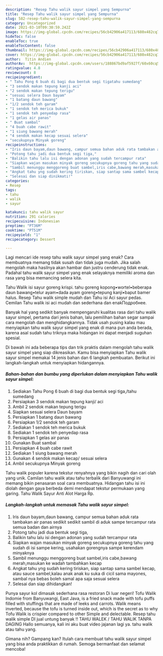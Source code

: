 ```yaml
---
description: "Resep Tahu walik sayur simpel yang Sempurna"
title: "Resep Tahu walik sayur simpel yang Sempurna"
slug: 582-resep-tahu-walik-sayur-simpel-yang-sempurna
category: Uncategorized
date: 2021-03-10T09:30:59.242Z
image: https://img-global.cpcdn.com/recipes/56cb42906a417113/680x482cq70/tahu-walik-sayur-simpel-foto-resep-utama.jpg
hideToc: false
enableToc: true
enableTocContent: false
thumbnail: https://img-global.cpcdn.com/recipes/56cb42906a417113/680x482cq70/tahu-walik-sayur-simpel-foto-resep-utama.jpg
cover: https://img-global.cpcdn.com/recipes/56cb42906a417113/680x482cq70/tahu-walik-sayur-simpel-foto-resep-utama.jpg
author:  Titin Andien
authorAv:  https://img-global.cpcdn.com/users/188867bd9af5927f/60x60cq50/avatar.jpg
ratingvalue: 4.8
reviewcount: 8
recipeingredient:
- " Tahu Pong 6 buah di bagi dua bentuk segi tigatahu sumedang"
- "3 sendok makan tepung kanji aci"
- "2 sendok makan tepung terigu"
- "sesuai selera Daun bayam"
- "1 batang daun bawang"
- "1/2 sendok teh garam"
- "1 sendok teh merica bukuk"
- "1 sendok teh penyedap rasa"
- "1 gelas air panas"
- " Buat sambal"
- "4 buah cabe rawit"
- "1 siung bawang merah"
- "4 sendok makan kecap sesuai selera"
- "secukupnya Minyak goreng"
recipeinstructions:
- "Iris daun bayam,daun bawang, campur semua bahan aduk rata tambakan air panas sedikit sedikit sambil di aduk sampe tercampur rata semua badan dan airnya"
- "Potong tahu jadi dua bentuk segi tiga,"
- "Balikin tahu lalu isi dengan adonan yang sudah tercampur rata"
- "Siapkan wajan masukan minyak goreng secukupnya goreng tahu yang sudah di isi sampe kering, usahakan gorengnya sampe kerendam minyaknya"
- "Sambil menunggu menggoreng buat sambel,iris cabe,bawang merah,masukan ke wadah tambahkan kecap"
- "Angkat tahu yng sudah kering tiriskan, siap santap sama sambel kecap, atau sauce sambel,kalau anak anak ku suka di cicil sama mayones, sambal nya bebas boleh samal apa saja sesuai selera"
- "Selesai dan siap dinikmati!"
categories:
- Resep
tags:
- tahu
- walik
- sayur

katakunci: tahu walik sayur 
nutrition: 291 calories
recipecuisine: Indonesian
preptime: "PT36M"
cooktime: "PT51M"
recipeyield: "1"
recipecategory: Dessert

---
```



Lagi mencari ide resep tahu walik sayur simpel yang enak? Cara membuatnya memang tidak susah dan tidak juga mudah. Jika salah mengolah maka hasilnya akan hambar dan justru cenderung tidak enak. Padahal tahu walik sayur simpel yang enak selayaknya memiliki aroma dan rasa yang bisa memancing selera kita.


Tahu Walik isi sayur goreng krispi. tahu goreng kopong•wortel•beberapa daun bawang•telur ayam•dada ayam goreng•tepung kanji•baput bamer halus. Resep Tahu walik simple mudah dan Tahu isi Aci sayur pedas. Cemilan Tahu walik isi aci mudah dan sederhana dan enakПодробнее.

Banyak hal yang sedikit banyak mempengaruhi kualitas rasa dari tahu walik sayur simpel, pertama dari jenis bahan, lalu pemilihan bahan segar sampai cara mengolah dan menghidangkannya. Tidak usah pusing kalau mau menyiapkan tahu walik sayur simpel yang enak di mana pun anda berada, karena asal sudah tahu triknya maka hidangan ini dapat menjadi suguhan spesial.


Di bawah ini ada beberapa tips dan trik praktis dalam mengolah tahu walik sayur simpel yang siap dikreasikan. Kamu bisa menyiapkan Tahu walik sayur simpel memakai 14 jenis bahan dan 6 langkah pembuatan. Berikut ini langkah-langkah untuk menyiapkan hidangannya.

<!--inarticleads1-->

##### Bahan-bahan dan bumbu yang diperlukan dalam menyiapkan Tahu walik sayur simpel:

1. Sediakan  Tahu Pong 6 buah di bagi dua bentuk segi tiga,/tahu sumedang
1. Persiapkan 3 sendok makan tepung kanji/ aci
1. Ambil 2 sendok makan tepung terigu
1. Siapkan sesuai selera Daun bayam
1. Persiapkan 1 batang daun bawang
1. Persiapkan 1/2 sendok teh garam
1. Sediakan 1 sendok teh merica bukuk
1. Sediakan 1 sendok teh penyedap rasa
1. Persiapkan 1 gelas air panas
1. Gunakan  Buat sambal
1. Persiapkan 4 buah cabe rawit
1. Sediakan 1 siung bawang merah
1. Gunakan 4 sendok makan kecap/ sesuai selera
1. Ambil secukupnya Minyak goreng


Tahu walik populer karena tekstur renyahnya yang bikin nagih dan cari olah yang unik. Camilan tahu walik atau tahu terbalik dari Banyuwangi ini memang bikin penasaran soal cara membuatnya. Hidangan tahu isi ini diolah dengan gaya berbeda demi mendapat tekstur permukaan yang garing. Tahu Walik Sayur Anti Alot Harga Rp. 

<!--inarticleads2-->

##### Langkah-langkah untuk memasak Tahu walik sayur simpel:

1. Iris daun bayam,daun bawang, campur semua bahan aduk rata tambakan air panas sedikit sedikit sambil di aduk sampe tercampur rata semua badan dan airnya
1. Potong tahu jadi dua bentuk segi tiga,
1. Balikin tahu lalu isi dengan adonan yang sudah tercampur rata
1. Siapkan wajan masukan minyak goreng secukupnya goreng tahu yang sudah di isi sampe kering, usahakan gorengnya sampe kerendam minyaknya
1. Sambil menunggu menggoreng buat sambel,iris cabe,bawang merah,masukan ke wadah tambahkan kecap
1. Angkat tahu yng sudah kering tiriskan, siap santap sama sambel kecap, atau sauce sambel,kalau anak anak ku suka di cicil sama mayones, sambal nya bebas boleh samal apa saja sesuai selera
1. Selesai dan siap dihidangkan!

Punya sayur kol dimasak sederhana rasa restoran Di luar negeri! Tofu Walik Indomie from Banyuwangi, East Java, is a fried snack made with tofu puffs filled with stuffings that are made of leeks and carrots. Walik means inverted, because the tofu is turned inside out, which is the secret as to why Tofu Walik is crispier compared to other Simple and delectable. Resep tahu walik simple DI jual untung banyak !! TAHU WALEK / TAHU WALIK TANPA DAGING Hallo semuanya, kali ini aku buat video jajanan lagi ya. tahu walik atau tahu yang. 

Gimana nih? Gampang kan? Itulah cara membuat tahu walik sayur simpel yang bisa anda praktikkan di rumah. Semoga bermanfaat dan selamat mencoba!
